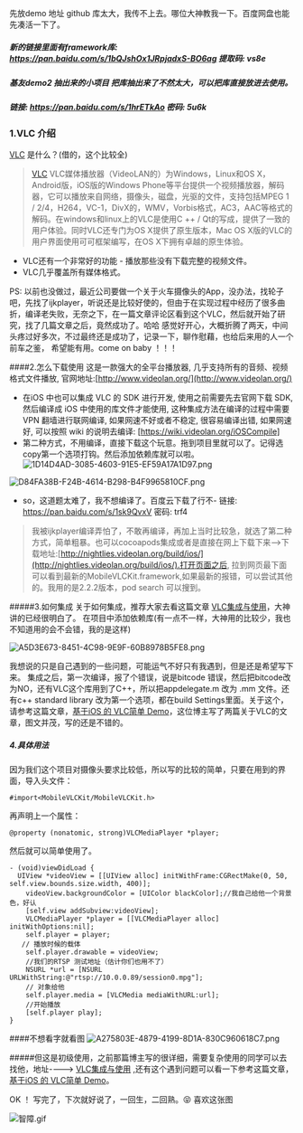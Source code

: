 先放demo 地址  github 库太大，我传不上去。哪位大神教我一下。百度网盘也能先凑活一下了。
##### 新的链接里面有framework库: https://pan.baidu.com/s/1bQJshOx1JRpjadxS-BO6ag 提取码: vs8e

##### 基友demo2 抽出来的小项目 把库抽出来了不然太大，可以把库直接放进去使用。
##### 链接: https://pan.baidu.com/s/1hrETkAo 密码: 5u6k
###  1.VLC 介绍
[VLC](http://www.videolan.org/vlc/) 是什么？(借的，这个比较全)
>[VLC](https://code.videolan.org/videolan/VLCKit.git) VLC媒体播放器（VideoLAN的）为Windows，Linux和OS X，Android版，iOS版的Windows Phone等平台提供一个视频播放器，解码器，它可以播放来自网络，摄像头，磁盘，光驱的文件，支持包括MPEG 1 / 2/4，H264，VC-1，DivX的，WMV，Vorbis格式，AC3，AAC等格式的解码。在windows和linux上的VLC是使用C ++ / Qt的写成，提供了一致的用户体验。同时VLC还专门为OS X提供了原生版本，Mac OS X版的VLC的用户界面使用可可框架编写，在OS X下拥有卓越的原生体验。
 - VLC还有一个非常好的功能 - 播放那些没有下载完整的视频文件。
 - VLC几乎覆盖所有媒体格式。


PS:   以前也没做过，最近公司要做一个关于火车摄像头的App，没办法，找轮子吧，先找了ijkplayer，听说还是比较好使的，但由于在实现过程中经历了很多曲折，编译老失败，无奈之下，在一篇文章评论区看到这个VLC，然后就开始了研究，找了几篇文章之后，竟然成功了。哈哈 感觉好开心，大概折腾了两天，中间头疼过好多次，不过最终还是成功了，记录一下，聊作慰藉，也给后来用的人一个前车之鉴，
希望能有用。come on baby ！！！

####2.怎么下载使用
这是一款强大的全平台播放器, 几乎支持所有的音频、视频格式文件播放, 官网地址:[http://www.videolan.org/](http://www.videolan.org/)
- 在iOS 中也可以集成 VLC 的 SDK 进行开发, 使用之前需要先去官网下载 SDK, 然后编译成 iOS 中使用的库文件才能使用, 这种集成方法在编译的过程中需要 VPN 翻墙进行联网编译, 如果网速不好或者不稳定, 很容易编译出错, 如果网速好, 可以按照 wiki 的说明去编译: [https://wiki.videolan.org/iOSCompile]
-  第二种方式，不用编译，直接下载这个玩意。拖到项目里就可以了。记得选copy第一个选项打钩。然后添加依赖库就可以啦。
![1D14D4AD-3085-4603-91E5-EF59A17A1D97.png](http://upload-images.jianshu.io/upload_images/1761100-ceb93b8e704cd91a.png?imageMogr2/auto-orient/strip%7CimageView2/2/w/1240)


![D84FA38B-F24B-4614-B298-B4F9965810CF.png](http://upload-images.jianshu.io/upload_images/1761100-3ca1153dfb85b558.png?imageMogr2/auto-orient/strip%7CimageView2/2/w/1240)
 - so，这道题太难了，我不想编译了。百度云下载了行不- 链接: https://pan.baidu.com/s/1sk9QvxV 密码: trf4

> 我被ijkplayer编译弄怕了，不敢再编译，再加上当时比较急，就选了第二种方式，简单粗暴。也可以cocoapods集成或者是直接在网上下载下来-->下载地址:[http://nightlies.videolan.org/build/ios/](http://nightlies.videolan.org/build/ios/).打开页面之后, 拉到网页最下面可以看到最新的MobileVLCKit.framework,如果最新的报错，可以尝试其他的。我用的是2.2.2版本，pod search 可以搜到。

#####3.如何集成
关于如何集成，推荐大家去看这篇文章 [VLC集成与使用](http://www.jianshu.com/p/178627b085c3)，大神讲的已经很明白了。
在项目中添加依赖库(有一点不一样，大神用的比较少，我也不知道用的会不会错，我的是这样)

![A5D3E673-8451-4C98-9E9F-60B8978B5FE8.png](http://upload-images.jianshu.io/upload_images/1761100-6fe5c89244b68e6a.png?imageMogr2/auto-orient/strip%7CimageView2/2/w/1240)

我想说的只是自己遇到的一些问题，可能运气不好只有我遇到，但是还是希望写下来。
集成之后，第一次编译，报了个错误，说是bitcode 错误，然后把bitcode改为NO，还有VLC这个库用到了C++，所以把appdelegate.m 改为 .mm 文件。还有c++ standard library 改为第一个选项，都在build Settings里面。关于这个，请参考这篇文章，[基于iOS 的 VLC简单 Demo](http://blog.csdn.net/crash_zo/article/details/51459604)，这位博主写了两篇关于VLC的文章，图文并茂，写的还是不错的。
##### 4.具体用法
因为我们这个项目对摄像头要求比较低，所以写的比较的简单，只要在用到的界面，导入头文件：
```
#import<MobileVLCKit/MobileVLCKit.h>
```
再声明上一个属性：
```
@property (nonatomic, strong)VLCMediaPlayer *player;

```
然后就可以简单使用了。
```
- (void)viewDidLoad {  
  UIView *videoView = [[UIView alloc] initWithFrame:CGRectMake(0, 50, self.view.bounds.size.width, 400)];
    videoView.backgroundColor = [UIColor blackColor];//我自己给他一个背景色，好认
    [self.view addSubview:videoView];
    VLCMediaPlayer *player = [[VLCMediaPlayer alloc] initWithOptions:nil];
    self.player = player;
   // 播放时候的载体
    self.player.drawable = videoView;
    //我们的RTSP 测试地址（估计你们也用不了）
    NSURL *url = [NSURL URLWithString:@"rtsp://10.0.0.89/session0.mpg"];
    // 对象给他
    self.player.media = [VLCMedia mediaWithURL:url];
    //开始播放
    [self.player play];
}
```
####不想看字就看图
![A275803E-4879-4199-8D1A-830C960618C7.png](http://upload-images.jianshu.io/upload_images/1761100-a4582d074b315b3d.png?imageMogr2/auto-orient/strip%7CimageView2/2/w/1240)

#####但这是初级使用，之前那篇博主写的很详细，需要复杂使用的同学可以去找他，地址----> [VLC集成与使用](http://www.jianshu.com/p/178627b085c3)
,还有这个遇到问题可以看一下参考这篇文章，[基于iOS 的 VLC简单 Demo](http://blog.csdn.net/crash_zo/article/details/51459604)。

OK ！ 写完了，下次就好说了，一回生，二回熟。😝 喜欢这张图

![智障.gif](http://upload-images.jianshu.io/upload_images/1761100-25e2c10313385653.gif?imageMogr2/auto-orient/strip)
